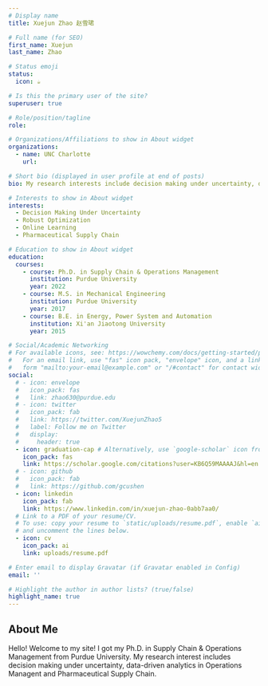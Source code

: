 ```yaml
---
# Display name
title: Xuejun Zhao 赵雪珺

# Full name (for SEO)
first_name: Xuejun
last_name: Zhao

# Status emoji
status:
  icon: ☕️

# Is this the primary user of the site?
superuser: true

# Role/position/tagline
role: 

# Organizations/Affiliations to show in About widget
organizations:
  - name: UNC Charlotte
    url: 

# Short bio (displayed in user profile at end of posts)
bio: My research interests include decision making under uncertainty, data-driven analytics in OM applications and pharmaceutical supply chain

# Interests to show in About widget
interests:
  - Decision Making Under Uncertainty
  - Robust Optimization
  - Online Learning
  - Pharmaceutical Supply Chain

# Education to show in About widget
education:
  courses:
    - course: Ph.D. in Supply Chain & Operations Management
      institution: Purdue University
      year: 2022
    - course: M.S. in Mechanical Engineering
      institution: Purdue University
      year: 2017
    - course: B.E. in Energy, Power System and Automation
      institution: Xi'an Jiaotong University
      year: 2015

# Social/Academic Networking
# For available icons, see: https://wowchemy.com/docs/getting-started/page-builder/#icons
#   For an email link, use "fas" icon pack, "envelope" icon, and a link in the
#   form "mailto:your-email@example.com" or "/#contact" for contact widget.
social:
  # - icon: envelope
  #   icon_pack: fas
  #   link: zhao630@purdue.edu
  # - icon: twitter
  #   icon_pack: fab
  #   link: https://twitter.com/XuejunZhao5
  #   label: Follow me on Twitter
  #   display:
  #     header: true
  - icon: graduation-cap # Alternatively, use `google-scholar` icon from `ai` icon pack
    icon_pack: fas
    link: https://scholar.google.com/citations?user=KB6Q59MAAAAJ&hl=en
  # - icon: github
  #   icon_pack: fab
  #   link: https://github.com/gcushen
  - icon: linkedin
    icon_pack: fab
    link: https://www.linkedin.com/in/xuejun-zhao-0abb7aa0/
  # Link to a PDF of your resume/CV.
  # To use: copy your resume to `static/uploads/resume.pdf`, enable `ai` icons in `params.yaml`,
  # and uncomment the lines below.
  - icon: cv
    icon_pack: ai
    link: uploads/resume.pdf

# Enter email to display Gravatar (if Gravatar enabled in Config)
email: ''

# Highlight the author in author lists? (true/false)
highlight_name: true
---
```


## About Me

Hello! Welcome to my site! I got my Ph.D. in Supply Chain & Operations Management from Purdue University. My research interest includes decision making under uncertainty, data-driven analytics in Operations Managent and Pharmaceutical Supply Chain. 
